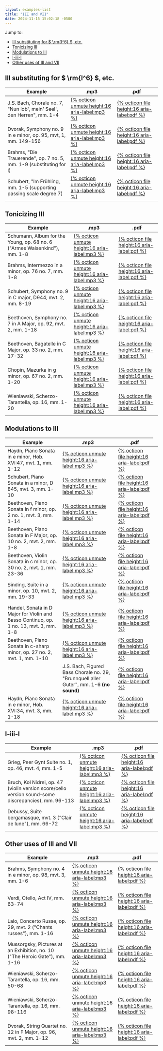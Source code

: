 ```yaml
---
layout: examples-list
title: "III and VII"
date: 2024-11-15 15:02:18 -0500
---
```


Jump to:

-   [III substituting for $ \\rm{I^6} $, etc.](#iii-substituting-for--rmi6--etc)
-   [Tonicizing III](#tonicizing-iii)
-   [Modulations to III](#modulations-to-iii)
-   [I-iii-I](#i-iii-i)
-   [Other uses of III and VII](#other-uses-of-iii-and-vii)

## III substituting for $ \rm{I^6} $, etc.

<table class="tablesaw tablesaw-stack" data-tablesaw-mode="stack">
  <thead>
    <tr>
      <th>Example</th>
      <th>.mp3</th>
      <th>.pdf</th>
    </tr>
  </thead>
  <tbody>
    <tr>
      <td>J.S. Bach, Chorale no. 7, &quot;Nun lob', mein' Seel', den Herren&quot;, mm. 1-4</td>
      <td><a href="11-iii-vii/37a.mp3">{% octicon unmute height:16 aria-label:mp3 %}</a></td>
      <td><a href="11-iii-vii/37a.pdf">{% octicon file height:16 aria-label:pdf %}</a></td>
    </tr>
    <tr>
      <td>Dvorak, Symphony no. 9 in e minor, op. 95, mvt, 1, mm. 149-156</td>
      <td><a href="11-iii-vii/37b.mp3">{% octicon unmute height:16 aria-label:mp3 %}</a></td>
      <td><a href="11-iii-vii/37b.pdf">{% octicon file height:16 aria-label:pdf %}</a></td>
    </tr>
    <tr>
      <td>Brahms, &quot;Die Trauerende&quot;, op. 7 no. 5, mm. 1-9 (substituting for I) </td>
      <td><a href="11-iii-vii/37d.mp3">{% octicon unmute height:16 aria-label:mp3 %}</a></td>
      <td><a href="11-iii-vii/37d.pdf">{% octicon file height:16 aria-label:pdf %}</a></td>
    </tr>
    <tr>
      <td>Schubert, &quot;Im Fr&uuml;hling, mm. 1-5 (supporting passing scale degree 7) </td>
      <td><a href="11-iii-vii/37e.mp3">{% octicon unmute height:16 aria-label:mp3 %}</a></td>
      <td><a href="11-iii-vii/37e.pdf">{% octicon file height:16 aria-label:pdf %}</a></td>
    </tr>

  </tbody>
</table>

## Tonicizing III

<table class="tablesaw tablesaw-stack" data-tablesaw-mode="stack">
  <thead>
    <tr>
      <th>Example</th>
      <th>.mp3</th>
      <th>.pdf</th>
    </tr>
  </thead>
  <tbody>
    <tr>
      <td>Schumann, Album for the Young, op. 68 no. 6 (&quot;Armes Waisenkind&quot;), mm. 1-8</td>
      <td><a href="11-iii-vii/37f.mp3">{% octicon unmute height:16 aria-label:mp3 %}</a></td>
      <td><a href="11-iii-vii/37f.pdf">{% octicon file height:16 aria-label:pdf %}</a></td>
    </tr>
    <tr>
      <td>Brahms, Intermezzo in a minor, op. 76 no. 7, mm. 1-8</td>
      <td><a href="11-iii-vii/37g.mp3">{% octicon unmute height:16 aria-label:mp3 %}</a></td>
      <td><a href="11-iii-vii/37g.pdf">{% octicon file height:16 aria-label:pdf %}</a></td>
    </tr>
    <tr>
      <td>Schubert, Symphony no. 9 in C major, D944, mvt. 2, mm. 8-19</td>
      <td><a href="11-iii-vii/37h.mp3">{% octicon unmute height:16 aria-label:mp3 %}</a></td>
      <td><a href="11-iii-vii/37h.pdf">{% octicon file height:16 aria-label:pdf %}</a></td>
    </tr>
    <tr>
      <td>Beethoven, Symphony no. 7 in A Major, op. 92, mvt. 2, mm. 1-18</td>
      <td><a href="11-iii-vii/37i.mp3">{% octicon unmute height:16 aria-label:mp3 %}</a></td>
      <td><a href="11-iii-vii/37i.pdf">{% octicon file height:16 aria-label:pdf %}</a></td>
    </tr>
    <tr>
      <td>Beethoven, Bagatelle in C Major, op. 33 no. 2, mm. 17-32</td>
      <td><a href="11-iii-vii/37j.mp3">{% octicon unmute height:16 aria-label:mp3 %}</a></td>
      <td><a href="11-iii-vii/37j.pdf">{% octicon file height:16 aria-label:pdf %}</a></td>
    </tr>
    <tr>
      <td>Chopin, Mazurka in g minor, op. 67 no. 2, mm. 1-20</td>
      <td><a href="11-iii-vii/37k.mp3">{% octicon unmute height:16 aria-label:mp3 %}</a></td>
      <td><a href="11-iii-vii/37k.pdf">{% octicon file height:16 aria-label:pdf %}</a></td>
    </tr>
    <tr>
      <td>Wieniawski, Scherzo-Tarantella, op. 16, mm. 1-20</td>
      <td><a href="11-iii-vii/37l.mp3">{% octicon unmute height:16 aria-label:mp3 %}</a></td>
      <td><a href="11-iii-vii/37l.pdf">{% octicon file height:16 aria-label:pdf %}</a></td>
    </tr>

  </tbody>
</table>

## Modulations to III

<table class="tablesaw tablesaw-stack" data-tablesaw-mode="stack">
  <thead>
    <tr>
      <th>Example</th>
      <th>.mp3</th>
      <th>.pdf</th>
    </tr>
  </thead>
  <tbody>
    <tr>
      <td>Haydn, Piano Sonata in e minor, Hob. XVI:47, mvt. 1, mm. 1-12</td>
      <td><a href="11-iii-vii/37m.mp3">{% octicon unmute height:16 aria-label:mp3 %}</a></td>
      <td><a href="11-iii-vii/37m.pdf">{% octicon file height:16 aria-label:pdf %}</a></td>
    </tr>
    <tr>
      <td>Schubert, Piano Sonata in a minor, D 845, mvt. 3, mm. 1-10</td>
      <td><a href="11-iii-vii/37n.mp3">{% octicon unmute height:16 aria-label:mp3 %}</a></td>
      <td><a href="11-iii-vii/37n.pdf">{% octicon file height:16 aria-label:pdf %}</a></td>
    </tr>
    <tr>
      <td>Beethoven, Piano Sonata in f minor, op. 2 no. 1, mvt. 3, mm. 1-14</td>
      <td><a href="11-iii-vii/37o.mp3">{% octicon unmute height:16 aria-label:mp3 %}</a></td>
      <td><a href="11-iii-vii/37o.pdf">{% octicon file height:16 aria-label:pdf %}</a></td>
    </tr>
    <tr>
      <td>Beethoven, Piano Sonata in F Major, op. 10 no. 2, mvt. 2, mm. 1-8</td>
      <td><a href="11-iii-vii/37p.mp3">{% octicon unmute height:16 aria-label:mp3 %}</a></td>
      <td><a href="11-iii-vii/37p.pdf">{% octicon file height:16 aria-label:pdf %}</a></td>
    </tr>
    <tr>
      <td>Beethoven, Violin Sonata in c minor, op. 30 no. 2, mvt. 1, mm. 23-36</td>
      <td><a href="11-iii-vii/37q.mp3">{% octicon unmute height:16 aria-label:mp3 %}</a></td>
      <td><a href="11-iii-vii/37q.pdf">{% octicon file height:16 aria-label:pdf %}</a></td>
    </tr>
    <tr>
      <td>Sinding, Suite in a minor, op. 10, mvt. 2, mm. 19-33</td>
      <td><a href="11-iii-vii/37r.mp3">{% octicon unmute height:16 aria-label:mp3 %}</a></td>
      <td><a href="11-iii-vii/37t.pdf">{% octicon file height:16 aria-label:pdf %}</a></td>
    </tr>
    <tr>
      <td>Handel, Sonata in D Major for Violin and Basso Continuo, op. 1 no. 13, mvt. 3, mm. 1-8</td>
      <td><a href="11-iii-vii/37s.mp3">{% octicon unmute height:16 aria-label:mp3 %}</a></td>
      <td><a href="11-iii-vii/37s.pdf">{% octicon file height:16 aria-label:pdf %}</a></td>
    </tr>
    <tr>
      <td>Beethoven, Piano Sonata in c-sharp minor, op. 27 no. 2, mvt. 1, mm. 1-10</td>
      <td><a href="11-iii-vii/37t.mp3">{% octicon unmute height:16 aria-label:mp3 %}</a></td>
      <td><a href="11-iii-vii/37t.pdf">{% octicon file height:16 aria-label:pdf %}</a></td>
    </tr>
    <tr>
     <td></td>
      <td>J.S. Bach, Figured Bass Chorale no. 29, &quot;Brunnquell aller Guter&quot;, mm. 1-6 <strong>(no sound)</strong></td>
      <td><a href="11-iii-vii/37u.pdf">{% octicon file height:16 aria-label:pdf %}</a></td>
      <td></td>
    </tr>
    <tr>
      <td>Haydn, Piano Sonata in e minor, Hob. XVI:34, mvt. 3, mm. 1-18</td>
      <td><a href="11-iii-vii/37v.mp3">{% octicon unmute height:16 aria-label:mp3 %}</a></td>
      <td><a href="11-iii-vii/37v.pdf">{% octicon file height:16 aria-label:pdf %}</a></td>
    </tr>

  </tbody>
</table>

## I-iii-I

<table class="tablesaw tablesaw-stack" data-tablesaw-mode="stack">
  <thead>
    <tr>
      <th>Example</th>
      <th>.mp3</th>
      <th>.pdf</th>
    </tr>
  </thead>
  <tbody>
    <tr>
      <td>Grieg, Peer Gynt Suite no. 1, op. 46, mvt. 4, mm. 1-5</td>
      <td><a href="11-iii-vii/37w.mp3">{% octicon unmute height:16 aria-label:mp3 %}</a></td>
      <td><a href="11-iii-vii/37w.pdf">{% octicon file height:16 aria-label:pdf %}</a></td>
    </tr>
    <tr>
      <td>Bruch, Kol Nidrei, op. 47 (violin version score/cello version sound&#8211;some discrepancies), mm. 96-113</td>
      <td><a href="11-iii-vii/37x.mp3">{% octicon unmute height:16 aria-label:mp3 %}</a></td>
      <td><a href="11-iii-vii/37x.pdf">{% octicon file height:16 aria-label:pdf %}</a></td>
    </tr>
    <tr>
      <td>Debussy, Suite bergamasque, mvt. 3 (&quot;Clair de lune&quot;), mm. 66-72</td>
      <td><a href="11-iii-vii/37y.mp3">{% octicon unmute height:16 aria-label:mp3 %}</a></td>
      <td><a href="11-iii-vii/37y.pdf">{% octicon file height:16 aria-label:pdf %}</a></td>
    </tr>

  </tbody>
</table>

## Other uses of III and VII

<table class="tablesaw tablesaw-stack" data-tablesaw-mode="stack">
  <thead>
    <tr>
      <th>Example</th>
      <th>.mp3</th>
      <th>.pdf</th>
    </tr>
  </thead>
  <tbody>
    <tr>
      <td>Brahms, Symphony no. 4 in e minor, op. 98, mvt. 3, mm. 1-6</td>
      <td><a href="11-iii-vii/37z.mp3">{% octicon unmute height:16 aria-label:mp3 %}</a></td>
      <td><a href="11-iii-vii/37z.pdf">{% octicon file height:16 aria-label:pdf %}</a></td>
    </tr>
    <tr>
      <td>Verdi, Otello, Act IV, mm. 63-74</td>
      <td><a href="11-iii-vii/37a1.mp3">{% octicon unmute height:16 aria-label:mp3 %}</a></td>
      <td><a href="11-iii-vii/37a1.pdf">{% octicon file height:16 aria-label:pdf %}</a></td>
    </tr>
    <tr>
      <td>Lalo, Concerto Russe, op. 29, mvt. 2 (&quot;Chants russes&quot;), mm. 1-16</td>
      <td><a href="11-iii-vii/37b1.mp3">{% octicon unmute height:16 aria-label:mp3 %}</a></td>
      <td><a href="11-iii-vii/37b1.pdf">{% octicon file height:16 aria-label:pdf %}</a></td>
    </tr>
    <tr>
      <td>Mussorgsky, Pictures at an Exhibition, no. 10 (&quot;The Heroic Gate&quot;), mm. 1-16</td>
      <td><a href="11-iii-vii/37c1.mp3">{% octicon unmute height:16 aria-label:mp3 %}</a></td>
      <td><a href="11-iii-vii/37c1.pdf">{% octicon file height:16 aria-label:pdf %}</a></td>
    </tr>
    <tr>
      <td>Wieniawski, Scherzo-Tarantella, op. 16, mm. 50-68</td>
      <td><a href="11-iii-vii/37d1.mp3">{% octicon unmute height:16 aria-label:mp3 %}</a></td>
      <td><a href="11-iii-vii/37d1.pdf">{% octicon file height:16 aria-label:pdf %}</a></td>
    </tr>
    <tr>
      <td>Wieniawski, Scherzo-Tarantella, op. 16, mm. 98-116</td>
      <td><a href="11-iii-vii/37e1.mp3">{% octicon unmute height:16 aria-label:mp3 %}</a></td>
      <td><a href="11-iii-vii/37e1.pdf">{% octicon file height:16 aria-label:pdf %}</a></td>
    </tr>
    <tr>
      <td>Dvorak, String Quartet no. 12 in F Major, op. 96, mvt. 2, mm. 1-12</td>
      <td><a href="11-iii-vii/37f1.mp3">{% octicon unmute height:16 aria-label:mp3 %}</a></td>
      <td><a href="11-iii-vii/37f1.pdf">{% octicon file height:16 aria-label:pdf %}</a></td>
    </tr>

  </tbody>
</table>
